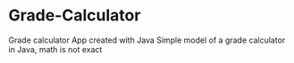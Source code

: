 # Grade-Calculator
Grade calculator App created with Java
Simple model of a grade calculator in Java, math is not exact
